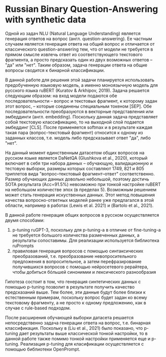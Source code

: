 # Russian Binary Question-Answering with synthetic data

Одной из задач NLU (Natural Language Understanding) является генерация ответов на вопрос (англ. question-answering). Ее частным случаем является генерация ответа на общий вопрос и отличается от классического question-answering тем, что от модели не требуется в прямом смысле извлечь ответ из соответствующего текстового фрагмента, а просто предсказать один из двух возможных ответов – "да" или "нет". Таким образом, задача генерации ответа на общие вопросы сводится к бинарной классификации.

В данной работе для решения этой задачи планируется использовать предобученную языковую модель, а именно моноязычную модель для русского языка ruBERT (Kuratov & Arkhipov, 2019). Задача решается следующим образом: на вход модели подаются обе последовательности – вопрос и текстовых фрагмент, к которому задан этот вопрос, – которые соединены специальным токеном [SEP]. Обе последовательности преобразуются в векторные представления или эмбеддинги (англ. embedding). Поскольку данная задача представляет собой текстовую классификацию, то на выходной слой подается эмбеддинг [CLS]. После применяется softmax и в результате каждая такая пара (вопрос-текстовый фрагмент) относится к одному из заданных классов, т.е. модель либо предсказывает ответ "да", либо "нет". 

На данный момент единственным датасетом общих вопросов на русском языке является DaNetQA (Glushkova et al., 2020), который включает в себя три набора данных – обучающую, валидационную и тестовую выборки, размеры которых составляют 1749, 821 и 805 триплетов вида "вопрос–текстовый фрагмент–ответ" соответственно. Размер обучающих данных довольно небольшой, поэтому достичь SOTA результата (Acc=91.5%) невозможно при тонкой настройке ruBERT на небольшом количестве эпох (в пределах 5). Возможным решением может стать генерация искуственных данных. Этот метод повышения качества вопросно-ответных моделей ранее уже предлагался в этой области, например в работах (Lewis et al. 2021) и (Bartolo et al., 2021). 

В данной работе генерация общих вопросов в русском осуществляется двумя способами: 
1. p-tuning ruGPT-3, поскольку для p-tuning-а в отличие от fine-tuning-а не требуется большого количества размеченных данных, а результаты сопоставимы. Для реализации используется библиотека ruPrompts
2. правиловая генерация вопросов с помощью синтаксических преобразований, т.е. преобразование невопросительного предложения в вопросительное, а затем перефразирование получившихся вопросов с помощью нейросетевого рерайтера, чтобы добиться бóльшей синонимии и лексического разнообразия

Гипотеза состоит в том, что генерация синтетических данных с помощью p-tuning позволит в результате получить качество предсказаний выше. Тем более, эти данные будут более близки к естественным примерам, поскольку вопрос будет задан ко всему текстовому фрагменту, а не просто к одному предложению, как в случае с rule-based подходом. 

После расширения обучающей выборки датасета решается непосредственно задача генерации ответа на вопрос, т.е. бинарная классификация. Поскольку в (Liu et al., 2021) было показано, что p-tuning дает результаты выше классической тонкой настройки, то в данной работе также помимо тонкой настройки применяется еще и p-tuning. Реализация p-tuning для класификации осуществляется с помощью библиотеки OpenPrompt. 
